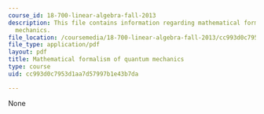 ```yaml
---
course_id: 18-700-linear-algebra-fall-2013
description: This file contains information regarding mathematical formalism of quantum
  mechanics.
file_location: /coursemedia/18-700-linear-algebra-fall-2013/cc993d0c7953d1aa7d57997b1e43b7da_MIT18_700F13_qntm_mechnc.pdf
file_type: application/pdf
layout: pdf
title: Mathematical formalism of quantum mechanics
type: course
uid: cc993d0c7953d1aa7d57997b1e43b7da

---
```

None